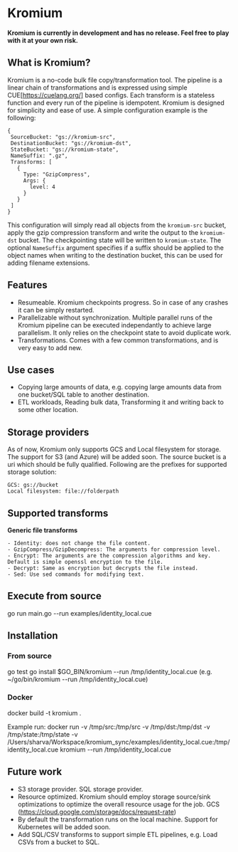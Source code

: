# Kromium
**Kromium is currently in development and has no release. Feel free to play with it at your own risk.**

## What is Kromium?

Kromium is a no-code bulk file copy/transformation tool. The pipeline is a linear chain of transformations and is expressed using simple CUE[https://cuelang.org/] based configs. Each transform is a stateless function and every run of the pipeline is idempotent. Kromium is designed for simplicity and ease of use. A simple configuration example is the following:

```
{
 SourceBucket: "gs://kromium-src",
 DestinationBucket: "gs://kromium-dst",
 StateBucket: "gs://kromium-state",
 NameSuffix: ".gz",
 Transforms: [
   {
     Type: "GzipCompress",
     Args: {
       level: 4
     }
   }
 ]
}
```

This configuration will simply read all objects from the `kromium-src` bucket, apply the gzip compression transform and write the output to the `kromium-dst` bucket. The checkpointing state will be written to `kromium-state`. The optional `NameSuffix` argument specifies if a suffix should be applied to the object names when writing to the destination bucket, this can be used for adding filename extensions.

## Features
- Resumeable. Kromium checkpoints progress. So in case of any crashes it can be simply restarted.
- Parallelizable without synchronization. Multiple parallel runs of the Kromium pipeline can be executed independantly to achieve large parallelism. It only relies on the checkpoint state to avoid duplicate work.
- Transformations. Comes with a few common transformations, and is very easy to add new.

## Use cases
- Copying large amounts of data, e.g. copying large amounts data from one bucket/SQL table to another destination.
- ETL workloads, Reading bulk data, Transforming it and writing back to some other location.

## Storage providers
As of now, Kromium only supports GCS and Local filesystem for storage. The support for S3 (and Azure) will be added soon. The source bucket is a uri which should be fully qualified. Following are the prefixes for supported storage solution:
```
GCS: gs://bucket
Local filesystem: file://folderpath
```

## Supported transforms
**Generic file transforms**
```
- Identity: does not change the file content.
- GzipCompress/GzipDecompress: The arguments for compression level.
- Encrypt: The arguments are the compression algorithms and key. Default is simple openssl encryption to the file.
- Decrypt: Same as encryption but decrypts the file instead.
- Sed: Use sed commands for modifying text.
```

## Execute from source
go run main.go --run examples/identity_local.cue 

## Installation
### From source
go test
go install
$GO_BIN/kromium --run /tmp/identity_local.cue (e.g. ~/go/bin/kromium --run /tmp/identity_local.cue)

### Docker
docker build -t kromium .

Example run:
docker run -v /tmp/src:/tmp/src -v /tmp/dst:/tmp/dst -v /tmp/state:/tmp/state -v /Users/sharva/Workspace/kromium_sync/examples/identity_local.cue:/tmp/identity_local.cue kromium --run /tmp/identity_local.cue

## Future work
- S3 storage provider. SQL storage provider.
- Resource optimized. Kromium should employ storage source/sink optimizations to optimize the overall resource usage for the job. GCS (https://cloud.google.com/storage/docs/request-rate)
- By default the transformation runs on the local machine. Support for Kubernetes will be added soon.
- Add SQL/CSV transforms to support simple ETL pipelines, e.g. Load CSVs from a bucket to SQL.
